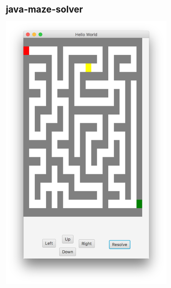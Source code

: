 # java-maze-solver
![alt text](https://github.com/mgrabarski/java-maze-solver/blob/master/image.png)

